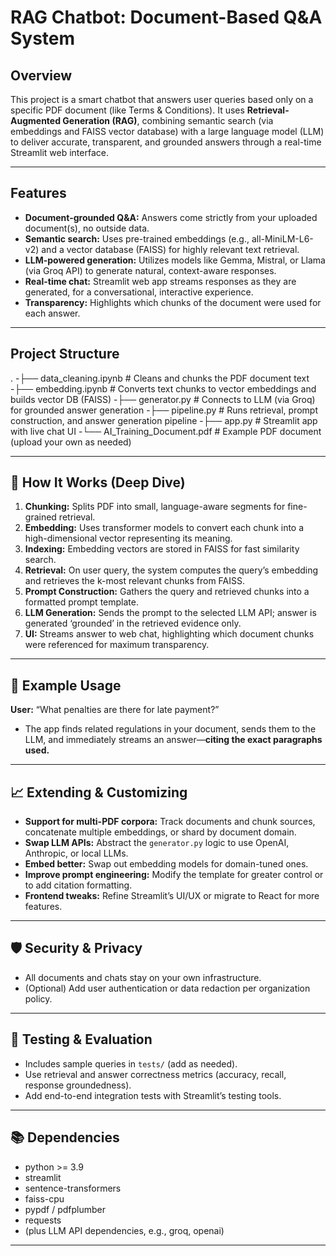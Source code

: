 # RAG Chatbot: Document-Based Q&A System

## Overview

This project is a smart chatbot that answers user queries based only on a specific PDF document (like Terms & Conditions). It uses **Retrieval-Augmented Generation (RAG)**, combining semantic search (via embeddings and FAISS vector database) with a large language model (LLM) to deliver accurate, transparent, and grounded answers through a real-time Streamlit web interface.

---

## Features

- **Document-grounded Q&A:** Answers come strictly from your uploaded document(s), no outside data.
- **Semantic search:** Uses pre-trained embeddings (e.g., all-MiniLM-L6-v2) and a vector database (FAISS) for highly relevant text retrieval.
- **LLM-powered generation:** Utilizes models like Gemma, Mistral, or Llama (via Groq API) to generate natural, context-aware responses.
- **Real-time chat:** Streamlit web app streams responses as they are generated, for a conversational, interactive experience.
- **Transparency:** Highlights which chunks of the document were used for each answer.

---

## Project Structure

.
-├── data_cleaning.ipynb # Cleans and chunks the PDF document text
-├── embedding.ipynb # Converts text chunks to vector embeddings and builds vector DB (FAISS)
-├── generator.py # Connects to LLM (via Groq) for grounded answer generation
-├── pipeline.py # Runs retrieval, prompt construction, and answer generation pipeline
-├── app.py # Streamlit app with live chat UI
-└── AI_Training_Document.pdf # Example PDF document (upload your own as needed)




---

## 🔬 How It Works (Deep Dive)

1. **Chunking:** Splits PDF into small, language-aware segments for fine-grained retrieval.
2. **Embedding:** Uses transformer models to convert each chunk into a high-dimensional vector representing its meaning.
3. **Indexing:** Embedding vectors are stored in FAISS for fast similarity search.
4. **Retrieval:** On user query, the system computes the query’s embedding and retrieves the k-most relevant chunks from FAISS.
5. **Prompt Construction:** Gathers the query and retrieved chunks into a formatted prompt template.
6. **LLM Generation:** Sends the prompt to the selected LLM API; answer is generated ‘grounded’ in the retrieved evidence only.
7. **UI:** Streams answer to web chat, highlighting which document chunks were referenced for maximum transparency.

---

## 🧩 Example Usage

**User:** “What penalties are there for late payment?”
- The app finds related regulations in your document, sends them to the LLM, and immediately streams an answer—**citing the exact paragraphs used.**

---

## 📈 Extending & Customizing

- **Support for multi-PDF corpora:** Track documents and chunk sources, concatenate multiple embeddings, or shard by document domain.
- **Swap LLM APIs:** Abstract the `generator.py` logic to use OpenAI, Anthropic, or local LLMs.
- **Embed better:** Swap out embedding models for domain-tuned ones.
- **Improve prompt engineering:** Modify the template for greater control or to add citation formatting.
- **Frontend tweaks:** Refine Streamlit’s UI/UX or migrate to React for more features.

---

## 🛡️ Security & Privacy

- All documents and chats stay on your own infrastructure.
- (Optional) Add user authentication or data redaction per organization policy.

---

## 🧪 Testing & Evaluation

- Includes sample queries in `tests/` (add as needed).
- Use retrieval and answer correctness metrics (accuracy, recall, response groundedness).
- Add end-to-end integration tests with Streamlit’s testing tools.

---

## 📚 Dependencies

- python >= 3.9
- streamlit
- sentence-transformers
- faiss-cpu
- pypdf / pdfplumber
- requests
- (plus LLM API dependencies, e.g., groq, openai)

---


